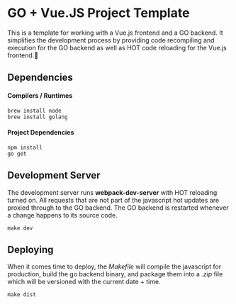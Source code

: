 # GO + Vue.JS Project Template

This is a template for working with a Vue.js frontend and a GO backend.  It simplifies the development process by providing code recompiling and execution for the GO backend as well as HOT code reloading for the Vue.js frontend.

## Dependencies

#### Compilers / Runtimes

```
brew install node
brew install golang
```

#### Project Dependencies

```
npm install
go get
```

## Development Server

The development server runs __webpack-dev-server__ with HOT reloading turned on.  All requests that are not part of the javascript hot updates are proxied through to the GO backend.  The GO backend is restarted whenever a change happens to its source code.

```
make dev
```

## Deploying

When it comes time to deploy, the _Makefile_ will compile the javascript for production, build the go backend binary, and package them into a _.zip_ file which will be versioned with the current date + time.

```
make dist
```